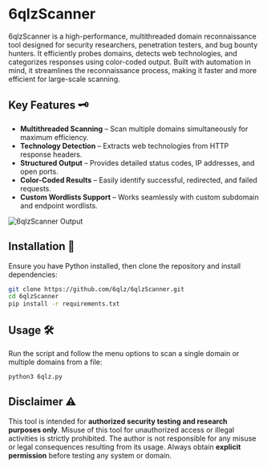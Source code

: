 # 6qlzScanner 

6qlzScanner is a high-performance, multithreaded domain reconnaissance tool designed for security researchers, penetration testers, and bug bounty hunters. It efficiently probes domains, detects web technologies, and categorizes responses using color-coded output. Built with automation in mind, it streamlines the reconnaissance process, making it faster and more efficient for large-scale scanning.

## Key Features 🗝️
- **Multithreaded Scanning** – Scan multiple domains simultaneously for maximum efficiency.
- **Technology Detection** – Extracts web technologies from HTTP response headers.
- **Structured Output** – Provides detailed status codes, IP addresses, and open ports.
- **Color-Coded Results** – Easily identify successful, redirected, and failed requests.
- **Custom Wordlists Support** – Works seamlessly with custom subdomain and endpoint wordlists.

![6qlzScanner Output](https://i.imgur.com/7X8zutO.png)



## Installation 🔧
Ensure you have Python installed, then clone the repository and install dependencies:
```sh
git clone https://github.com/6qlz/6qlzScanner.git
cd 6qlzScanner
pip install -r requirements.txt
```

## Usage 🛠
Run the script and follow the menu options to scan a single domain or multiple domains from a file:
```sh
python3 6qlz.py
```

## Disclaimer ⚠️
This tool is intended for **authorized security testing and research purposes only**. Misuse of this tool for unauthorized access or illegal activities is strictly prohibited. The author is not responsible for any misuse or legal consequences resulting from its usage. Always obtain **explicit permission** before testing any system or domain.

